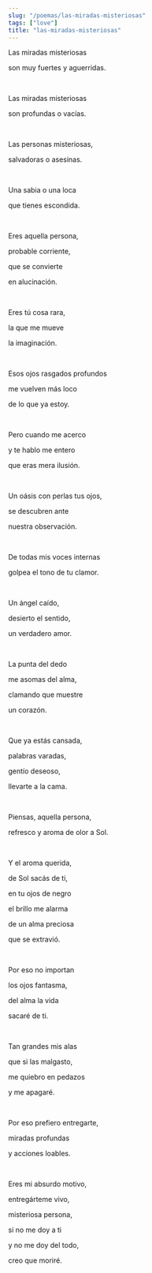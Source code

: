 ```yaml
---
slug: "/poemas/las-miradas-misteriosas"
tags: ["love"]
title: "las-miradas-misteriosas"
---
```

Las miradas misteriosas

son muy fuertes y aguerridas.

&nbsp;

Las miradas misteriosas

son profundas o vacías.

&nbsp;

Las personas misteriosas,

salvadoras o asesinas.

&nbsp;

Una sabia o una loca

que tienes escondida.

&nbsp;

Eres aquella persona,

probable corriente,

que se convierte

en alucinación.

&nbsp;

Eres tú cosa rara,

la que me mueve

la imaginación.

&nbsp;

Esos ojos rasgados profundos

me vuelven más loco

de lo que ya estoy.

&nbsp;

Pero cuando me acerco

y te hablo me entero

que eras mera ilusión.

&nbsp;

Un oásis con perlas tus ojos,

se descubren ante

nuestra observación.

&nbsp;

De todas mis voces internas

golpea el tono de tu clamor.

&nbsp;

Un ángel caído,

desierto el sentido,

un verdadero amor.

&nbsp;

La punta del dedo

me asomas del alma,

clamando que muestre

un corazón.

&nbsp;

Que ya estás cansada,

palabras varadas,

gentío deseoso,

llevarte a la cama.

&nbsp;

Piensas, aquella persona,

refresco y aroma de olor a Sol.

&nbsp;

Y el aroma querida,

de Sol sacás de ti,

en tu ojos de negro

el brillo me alarma

de un alma preciosa

que se extravió.

&nbsp;

Por eso no importan

los ojos fantasma,

del alma la vida

sacaré de ti.

&nbsp;

Tan grandes mis alas

que si las malgasto,

me quiebro en pedazos

y me apagaré.

&nbsp;

Por eso prefiero entregarte,

miradas profundas

y acciones loables.

&nbsp;

Eres mi absurdo motivo,

entregárteme vivo,

misteriosa persona,

si no me doy a ti

y no me doy del todo,

creo que moriré.